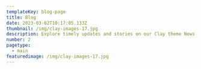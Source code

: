 ```yaml
---
templateKey: blog-page
title: Blog
date: 2023-03-02T10:17:05.133Z
thumbnail: /img/clay-images-17.jpg
description: Explore timely updates and stories on our Clay theme News page. Stay informed, inspired, and engaged with our latest articles and news.
number: 2
pagetype:
  - main
featuredimage: /img/clay-images-17.jpg
---
```


